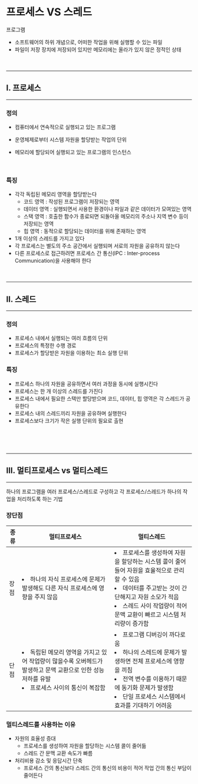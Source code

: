 # 프로세스 VS 스레드

프로그램
- 소프트웨어의 하위 개념으로, 어떠한 작업을 위해 실행할 수 있는 파일
- 파일이 저장 장치에 저장되어 있지만 메모리에는 올라가 있지 않은 정적인 상태
<br><br><br>

---

## Ⅰ. 프로세스

---

### 정의
- 컴퓨터에서 연속적으로 실행되고 있는 프로그램

- 운영체제로부터 시스템 자원을 할당받는 작업의 단위

- 메모리에 할당되어 실행되고 있는 프로그램의 인스턴스

<br>

### 특징
- 각각 독립된 메모리 영역을 할당받는다
    - 코드 영역 : 작성된 프로그램이 저장되는 영역
    - 데이터 영역 : 실행되면서 사용한 환경이나 파일과 같은 데이터가 모여있는 영역
    - 스택 영역 : 호출한 함수가 종료되면 되돌아올 메모리의 주소나 지역 변수 등이 저장되는 영역
    - 힙 영역 : 동적으로 할당되는 데이터를 위해 존재하는 영역
- 1개 이상의 스레드를 가지고 있다
- 각 프로세스는 별도의 주소 공간에서 실행되며 서로의 자원을 공유하지 않는다
- 다른 프로세스로 접근하려면 프로세스 간 통신(IPC : Inter-process Communication)을 사용해야 한다
<br><br><br>

---

## Ⅱ. 스레드

---
### 정의
- 프로세스 내에서 실행되는 여러 흐름의 단위
- 프로세스의 특정한 수행 경로
- 프로세스가 할당받은 자원을 이용하는 최소 실행 단위

### 특징
- 프로세스 하나의 자원을 공유하면서 여러 과정을 동시에 실행시킨다
- 프로세스는 한 개 이상의 스레드를 가진다
- 프로세스 내에서 필요한 스택만 할당받으며 코드, 데이터, 힙 영역은 각 스레드가 공유한다
- 프로세스 내의 스레드끼리 자원을 공유하며 실행한다
- 프로세스보다 크기가 작은 실행 단위의 필요로 출현

<br><br><br>

---

## Ⅲ. 멀티프로세스 vs 멀티스레드

---

하나의 프로그램을 여러 프로세스/스레드로 구성하고 각 프로세스/스레드가 하나의 작업을 처리하도록 하는 기법

### 장단점
|종류|멀티프로세스|멀티스레드
|---|---|---|
|장점|<li>하나의 자식 프로세스에 문제가 발생해도 다른 자식 프로세스에 영향을 주지 않음</li>|<li>프로세스를 생성하여 자원을 할당하는 시스템 콜이 줄어들어 자원을 효율적으로 관리할 수 있음</li><li>데이터를 주고받는 것이 간단해지고 자원 소모가 적음</li><li>스레드 사이 작업량이 적어 문맥 교환이 빠르고 시스템 처리량이 증가함</li>|
|단점|<li>독립된 메모리 영역을 가지고 있어 작업량이 많을수록 오버헤드가 발생하고 문맥 교환으로 인한 성능 저하를 유발</li><li>프로세스 사이의 통신이 복잡함</li>|<li>프로그램 디버깅이 까다로움</li><li>하나의 스레드에 문제가 발생하면 전체 프로세스에 영향을 끼침</li><li>전역 변수를 이용하기 때문에 동기화 문제가 발생함</li><li>단일 프로세스 시스템에서 효과를 기대하기 어려움</li>

### 멀티스레드를 사용하는 이유
- 자원의 효율성 증대
    - 프로세스를 생성하여 자원을 할당하는 시스템 콜이 줄어듦
    - 스레드 간 문맥 교환 속도가 빠름
- 처리비용 감소 및 응답시간 단축
    - 프로세스 간의 통신보다 스레드 간의 통신의 비용이 적어 작업 간의 통신 부담이 줄어든다